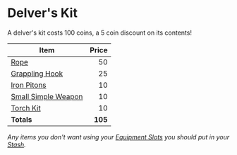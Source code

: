 # Delver's Kit

A delver's kit costs 100 coins, a 5 coin discount on its contents!

| Item                                                                         |   Price |
| ---------------------------------------------------------------------------- | ------: |
| [Rope](50%20Coins/Rope.md)                                                   |      50 |
| [Grappling Hook](25%20Coins/Grappling%20Hook.md)                             |      25 |
| [Iron Pitons](10%20Coins/Iron%20Pitons.md)                                   |      10 |
| [Small Simple Weapon](../Weapons/Melee%20Weapons/Small%20Simple%20Weapon.md) |      10 |
| [Torch Kit](10%20Coins/Torch%20Kit.md)                                       |      10 |
| **Totals**                                                                   | **105** |

*Any items you don't want using your [Equipment Slots](../../Player%20Characters/Inventory/Equipment%20Slot.md) you should put in your [Stash](../../Player%20Characters/Inventory/Stash.md).*
